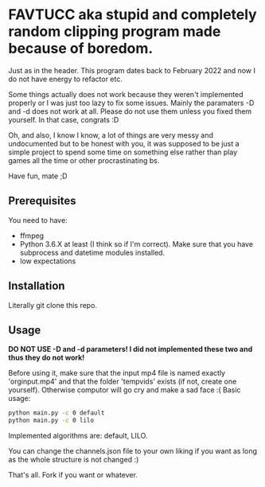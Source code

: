 # FAVTUCC aka stupid and completely random clipping program made because of boredom.

Just as in the header. This program dates back to February 2022 and now I do not have energy to refactor etc.

Some things actually does not work because they weren't implemented properly or I was just too lazy to fix some issues.
Mainly the paramaters -D and -d does not work at all. Please do not use them unless you fixed them yourself. In that case, congrats :D

Oh, and also, I know I know, a lot of things are very messy and undocumented but to be honest with you, it was supposed to be just a simple project to
spend some time on something else rather than play games all the time or other procrastinating bs.

Have fun, mate ;D

## Prerequisites

You need to have:
- ffmpeg
- Python 3.6.X at least (I think so if I'm correct). Make sure that you have subprocess and datetime modules installed.
- low expectations

## Installation

Literally git clone this repo.

## Usage

**DO NOT USE -D and -d parameters! I did not implemented these two and thus they do not work!**

Before using it, make sure that the input mp4 file is named exactly 'orginput.mp4' and that the folder 'tempvids' exists (if not, create one yourself). Otherwise computor will go cry and make a sad face :(
Basic usage:
```bash
python main.py -c 0 default
python main.py -c 0 lilo
```

Implemented algorithms are: default, LILO.

You can change the channels.json file to your own liking if you want as long as the whole structure is not changed :)

That's all. Fork if you want or whatever.
